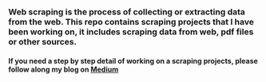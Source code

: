 ### Web scraping is the process of collecting or extracting data from the web. This repo contains scraping projects that I have been working on, it includes scraping data from web, pdf files or other sources.

#### If you need a step by step detail of working on a scraping projects, please follow along my blog on [Medium](https://medium.com/analytics-vidhya/scraping-job-aggregator-site-naukri-com-using-python-and-beautiful-soup-a08a2046639b)
